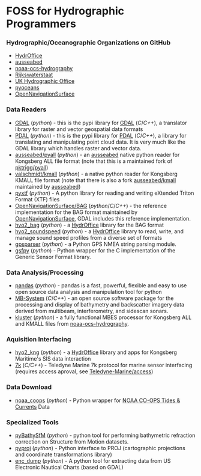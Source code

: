 # FOSS for Hydrographic Programmers

### Hydrographic/Oceanographic Organizations on GitHub

* [HydrOffice][1]
* [ausseabed][2]
* [noaa-ocs-hydrography][3]
* [Rijkswaterstaat][4]
* [UK Hydrographic Office][5]
* [pyoceans][6]
* [OpenNavigationSurface][7]

### Data Readers

* [GDAL](https://pypi.org/project/GDAL/) (_python_) - this is the pypi library for [GDAL](https://github.com/OSGeo/gdal) (_C_/_C++_), a translator library for raster and vector geospatial data formats
* [PDAL](https://pypi.org/project/PDAL/) (_python_) - this is the pypi library for [PDAL](https://pdal.io/)  (_C_/_C++_), a library for translating and manipulating point cloud data. It is very much like the GDAL library which handles raster and vector data.
* [ausseabed/pyall](https://github.com/ausseabed/pyall) (_python_) - an [ausseabed][2] native python reader for Kongsberg ALL file format (note that this is a maintained fork of [pktrigg/pyall](https://github.com/pktrigg/pyall))
* [valschmidt/kmall](https://github.com/valschmidt/kmall) (_python_) - a native python reader for Kongsberg KMALL file format (note that there is also a fork [ausseabed/kmall](https://github.com/ausseabed/kmall) maintained by [ausseabed][2])
* [pyxtf](https://github.com/oysstu/pyxtf) (_python_) - A python library for reading and writing eXtended Triton Format (XTF) files
* [OpenNavigationSurface/BAG](https://github.com/OpenNavigationSurface/BAG) (_python_/_C_/_C++_) - the reference implementation for the BAG format maintained by [OpenNavigationSurface][7], GDAL includes this reference implementation.
* [hyo2_bag](https://github.com/hydroffice/hyo2_bag) (_python_) - a [HydrOffice][1] library for the BAG format
* [hyo2_soundspeed](https://github.com/hydroffice/hyo2_soundspeed) (_python_) - a [HydrOffice][1] library to read, write, and manage sound speed profiles from a diverse set of formats
* [gpsparser](https://github.com/valschmidt/gpsparser) (_python_) - a Python GPS NMEA string parsing module.
* [gsfpy](https://github.com/UKHO/gsfpy) (_python_) - Python wrapper for the C implementation of the Generic Sensor Format library.

### Data Analysis/Processing

* [pandas](https://pandas.pydata.org/) (_python_) - pandas is a fast, powerful, flexible and easy to use open source data analysis and manipulation tool for python
* [MB-System](https://github.com/dwcaress/MB-System) (_C_/_C++_) - an open source software package for the processing and display of bathymetry and backscatter imagery data derived from multibeam, interferometry, and sidescan sonars.
* [kluster](https://github.com/noaa-ocs-hydrography/kluster) (_python_) - a fully functional MBES processor for Kongsberg ALL and KMALL files from [noaa-ocs-hydrography][3].

### Aquisition Interfacing

* [hyo2_kng](https://github.com/hydroffice/hyo2_kng) (_python_) - a [HydrOffice][1] library and apps for Kongsberg Maritime's SIS data interaction
* [7k](https://github.com/Teledyne-Marine/7k) (_C/C++_) - Teledyne Marine 7k protocol for marine sensor interfacing (requires access aproval, see [Teledyne-Marine/access](https://github.com/Teledyne-Marine/access))

### Data Download

* [noaa_coops](https://github.com/GClunies/noaa_coops) (_python_) - Python wrapper for [NOAA CO-OPS Tides & Currents](https://tidesandcurrents.noaa.gov/) Data

### Specialized Tools

* [pyBathySfM](https://github.com/geojames/pyBathySfM) (_python_) - python tool for performing bathymetric refraction correction on Structure from Motion datasets.
* [pyproj](https://github.com/pyproj4/pyproj) (_python_) - Python interface to PROJ (cartographic projections and coordinate transformations library)
* [enc_dump](https://github.com/valschmidt/enc_dump) (_python_) - A python tool for extracting data from US Electronic Nautical Charts (based on GDAL)


[1]: https://github.com/hydroffice
[2]: https://github.com/ausseabed
[3]: https://github.com/noaa-ocs-hydrography
[4]: https://github.com/Rijkswaterstaat
[5]: https://github.com/UKHO
[6]: https://github.com/pyoceans
[7]: https://github.com/OpenNavigationSurface
